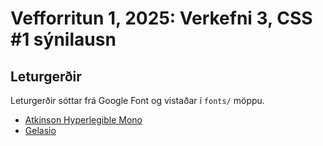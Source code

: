 # Vefforritun 1, 2025: Verkefni 3, CSS #1 sýnilausn

## Leturgerðir

Leturgerðir sóttar frá Google Font og vistaðar í `fonts/` möppu.

- [Atkinson Hyperlegible Mono](https://fonts.google.com/specimen/Atkinson+Hyperlegible+Mono)
- [Gelasio](https://fonts.google.com/specimen/Gelasio)
